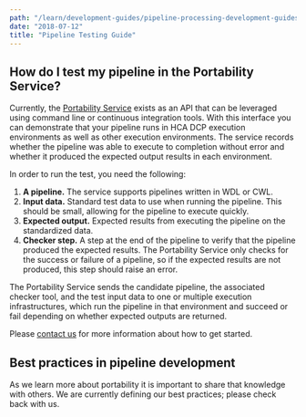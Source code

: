 ```yaml
---
path: "/learn/development-guides/pipeline-processing-development-guides/testing-pipelines"
date: "2018-07-12"
title: "Pipeline Testing Guide"
---
```


## How do I test my pipeline in the Portability Service?

Currently, the [Portability Service](/learn/userguides/data-processing-pipelines/pipeline-portability) exists as an API that can be leveraged using command line or continuous integration tools. With this interface you can demonstrate that your pipeline runs in HCA DCP execution environments as well as other execution environments. The service records whether the pipeline was able to execute to completion without error and whether it produced the expected output results in each environment.

In order to run the test, you need the following:

1. **A pipeline.** The service supports pipelines written in WDL or CWL.
2. **Input data.** Standard test data to use when running the pipeline. This should be small, allowing for the pipeline to execute quickly.
3. **Expected output.** Expected results from executing the pipeline on the standardized data.
4. **Checker step.** A step at the end of the pipeline to verify that the pipeline produced the expected results. The Portability Service only checks for the success or failure of a pipeline, so if the expected results are not produced, this step should raise an error.

The Portability Service sends the candidate pipeline, the associated checker tool, and the test input data to one or multiple execution infrastructures, which run the pipeline in that environment and succeed or fail depending on whether expected outputs are returned.

Please [contact us](mailto:data-help@humancellatlas.org) for more information about how to get started. 

## Best practices in pipeline development

As we learn more about portability it is important to share that knowledge with others. We are currently defining our best practices; please check back with us.
